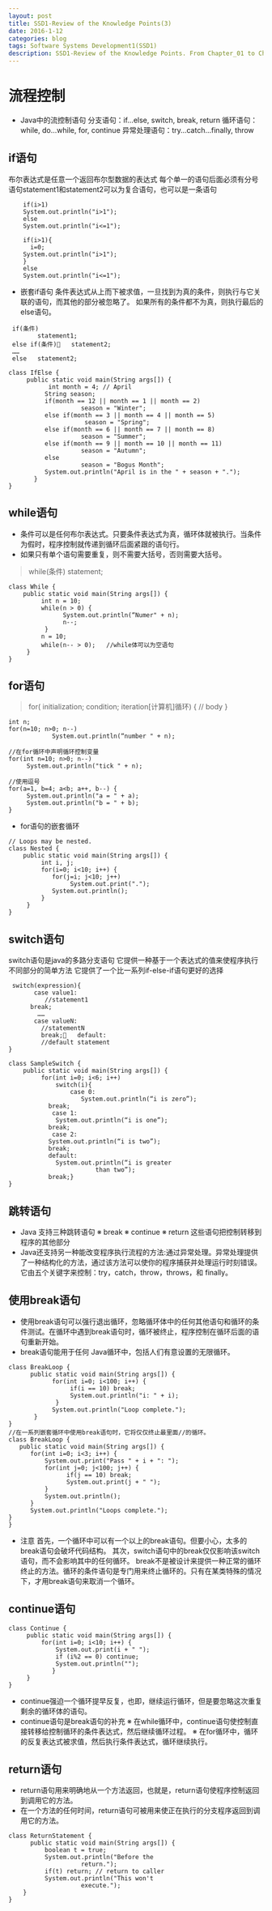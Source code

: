 ```yaml
---
layout: post
title: SSD1-Review of the Knowledge Points(3)
date: 2016-1-12
categories: blog
tags: Software Systems Development1(SSD1)
description: SSD1-Review of the Knowledge Points. From Chapter_01 to Chapter_09.
---
```


# 流程控制

- Java中的流控制语句
分支语句：if…else, switch, break, return
循环语句：while, do…while, for, continue
异常处理语句：try…catch…finally, throw


## if语句

布尔表达式是任意一个返回布尔型数据的表达式
每个单一的语句后面必须有分号
语句statement1和statement2可以为复合语句，也可以是一条语句
```$xslt
    if(i>1)
	System.out.println("i>1");
    else
	System.out.println("i<=1");

    if(i>1){
      i=0;
	System.out.println("i>1");
    }
    else
	System.out.println("i<=1");
```
- 嵌套if语句
条件表达式从上而下被求值，一旦找到为真的条件，则执行与它关联的语句，而其他的部分被忽略了。
如果所有的条件都不为真，则执行最后的else语句。
```$xslt
 if(条件)
 		statement1;
 else if(条件)	statement2;
 ……
 else 	statement2;
```
```$xslt
class IfElse {
     public static void main(String args[]) {
           int month = 4; // April
          String season;
          if(month == 12 || month == 1 || month == 2)
                    season = "Winter";
          else if(month == 3 || month == 4 || month == 5)
                     season = "Spring";
          else if(month == 6 || month == 7 || month == 8)
                    season = "Summer";
          else if(month == 9 || month == 10 || month == 11)
                    season = "Autumn";
          else
                    season = "Bogus Month";
          System.out.println("April is in the " + season + ".");
       }
}
```
## while语句
- 条件可以是任何布尔表达式。只要条件表达式为真，循环体就被执行。当条件为假时，程序控制就传递到循环后面紧跟的语句行。
- 如果只有单个语句需要重复，则不需要大括号，否则需要大括号。

 >while(条件)
 		statement;

```$xslt
class While {
    public static void main(String args[]) {
         int n = 10; 
         while(n > 0) {
               System.out.println(“Numer" + n);
               n--;
          }
         n = 10;
         while(n-- > 0);   //while体可以为空语句
     }
}
```
## for语句
> for( initialization; condition; iteration[计算机]循环) {
     // body
 }
```$xslt
int n;
for(n=10; n>0; n--)
            System.out.println(“number " + n);

//在for循环中声明循环控制变量
for(int n=10; n>0; n--)
     System.out.println("tick " + n);

//使用逗号
for(a=1, b=4; a<b; a++, b--) {
     System.out.println("a = " + a);
     System.out.println("b = " + b);
}
```
- for语句的嵌套循环

```$xslt
// Loops may be nested.
class Nested {
    public static void main(String args[]) {
         int i, j;
         for(i=0; i<10; i++) {
            for(j=i; j<10; j++)
                 System.out.print(".");
            System.out.println();
         }
     }
}
```

## switch语句
switch语句是java的多路分支语句
它提供一种基于一个表达式的值来使程序执行不同部分的简单方法
它提供了一个比一系列if-else-if语句更好的选择

```$xslt
 switch(expression){
	   case value1:
		  //statement1
   	  break;
		……
	   case valueN:
		 //statementN
	     break;   default:
		 //default statement
}

class SampleSwitch {
    public static void main(String args[]) {
         for(int i=0; i<6; i++)
             switch(i){
                 case 0:
                    System.out.println(“i is zero”);
		   break;
	        case 1:
		     System.out.println(“i is one”);
		   break;
	        case 2:
		   System.out.println(“i is two”);
		   break;
  	       default:
		     System.out.println(“i is greater 
                        than two”);
		   break;}
}
```

## 跳转语句
- Java 支持三种跳转语句
※ break
※ continue
※ return
这些语句把控制转移到程序的其他部分
- Java还支持另一种能改变程序执行流程的方法:通过异常处理。异常处理提供了一种结构化的方法，通过该方法可以使你的程序捕获并处理运行时刻错误。它由五个关键字来控制：try，catch，throw，throws，和 finally。

## 使用break语句
- 使用break语句可以强行退出循环，忽略循环体中的任何其他语句和循环的条件测试。在循环中遇到break语句时，循环被终止，程序控制在循环后面的语句重新开始。
- break语句能用于任何 Java循环中，包括人们有意设置的无限循环。
```$xslt
class BreakLoop {
      public static void main(String args[]) {
            for(int i=0; i<100; i++) {
                 if(i == 10) break; 			         
                 System.out.println("i: " + i);
             }
            System.out.println("Loop complete.");
       }
}
//在一系列嵌套循环中使用break语句时，它将仅仅终止最里面//的循环。
class BreakLoop {
   public static void main(String args[]) {
      for(int i=0; i<3; i++) {
          System.out.print("Pass " + i + ": ");
          for(int j=0; j<100; j++) {
                if(j == 10) break; 
                System.out.print(j + " ");
          }
          System.out.println();
      }
      System.out.println("Loops complete.");
}
}
```
- 注意
首先，一个循环中可以有一个以上的break语句。但要小心，太多的break语句会破坏代码结构。
其次，switch语句中的break仅仅影响该switch语句，而不会影响其中的任何循环。
break不是被设计来提供一种正常的循环终止的方法。循环的条件语句是专门用来终止循环的。只有在某类特殊的情况下，才用break语句来取消一个循环。

## continue语句
```$xslt
class Continue {
     public static void main(String args[]) {
         for(int i=0; i<10; i++) {
             System.out.print(i + " ");
             if (i%2 == 0) continue;
             System.out.println("");
		    }
     }
}
```
- continue强迫一个循环提早反复，也即，继续运行循环，但是要忽略这次重复剩余的循环体的语句。
- continue语句是break语句的补充
※ 在while循环中，continue语句使控制直接转移给控制循环的条件表达式，然后继续循环过程。
※ 在for循环中，循环的反复表达式被求值，然后执行条件表达式，循环继续执行。

## return语句
- return语句用来明确地从一个方法返回，也就是，return语句使程序控制返回到调用它的方法。
- 在一个方法的任何时间，return语句可被用来使正在执行的分支程序返回到调用它的方法。
```$xslt
class ReturnStatement {
      public static void main(String args[]) {
          boolean t = true;
          System.out.println("Before the  
                    return.");
          if(t) return; // return to caller
          System.out.println("This won't       
                    execute.");
    }
}
```



















